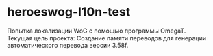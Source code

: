 # heroeswog-l10n-test
Попытка локализации WoG с помощью программы OmegaT.
<br>Текущая цель проекта: Создание памяти переводов для генерации автоматического перевода версии 3.58f.
